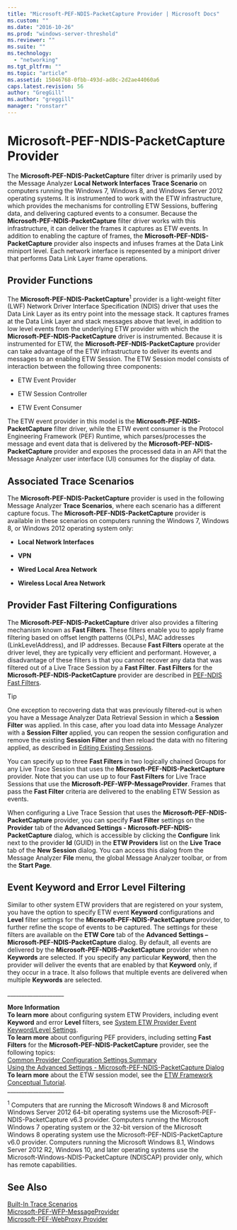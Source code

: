 ```yaml
---
title: "Microsoft-PEF-NDIS-PacketCapture Provider | Microsoft Docs"
ms.custom: ""
ms.date: "2016-10-26"
ms.prod: "windows-server-threshold"
ms.reviewer: ""
ms.suite: ""
ms.technology: 
  - "networking"
ms.tgt_pltfrm: ""
ms.topic: "article"
ms.assetid: 15046768-0fbb-493d-ad8c-2d2ae44060a6
caps.latest.revision: 56
author: "GregGill"
ms.author: "greggill"
manager: "ronstarr"
---
```

# Microsoft-PEF-NDIS-PacketCapture Provider
The **Microsoft-PEF-NDIS-PacketCapture** filter driver is primarily used by the Message Analyzer **Local Network Interfaces** **Trace Scenario** on computers running the Windows 7, Windows 8, and Windows Server 2012 operating systems. It is instrumented to work with the ETW infrastructure, which provides the mechanisms for controlling ETW Sessions, buffering data, and delivering captured events to a consumer. Because the **Microsoft-PEF-NDIS-PacketCapture** filter driver works with this infrastructure, it can deliver the frames it captures as ETW events. In addition to enabling the capture of frames, the **Microsoft-PEF-NDIS-PacketCapture** provider also inspects and infuses frames at the Data Link miniport level. Each network interface is represented by a miniport driver that performs Data Link Layer frame operations.  
  
## Provider Functions  
 The **Microsoft-PEF-NDIS-PacketCapture**<sup>1</sup> provider is a light-weight filter (LWF) Network Driver Interface Specification (NDIS) driver that uses the Data Link Layer as its entry point into the message stack. It captures frames at the Data Link Layer and stack messages above that level, in addition to low level events from the underlying ETW provider with which the **Microsoft-PEF-NDIS-PacketCapture** driver is instrumented. Because it is instrumented for ETW, the **Microsoft-PEF-NDIS-PacketCapture** provider can take advantage of the ETW infrastructure to deliver its events and messages to an enabling ETW Session. The ETW Session model consists of interaction between the following three components:  
  
-   ETW Event Provider  
  
-   ETW Session Controller  
  
-   ETW Event Consumer  
  
 The ETW event provider in this model is the **Microsoft-PEF-NDIS-PacketCapture** filter driver, while the ETW event consumer is the Protocol Engineering Framework (PEF) Runtime, which parses/processes the message and event data that is delivered by the  **Microsoft-PEF-NDIS- PacketCapture** provider and exposes the processed data in an API that the Message Analyzer user interface (UI) consumes for   the display of data.  
  
## Associated Trace Scenarios  
 The **Microsoft-PEF-NDIS-PacketCapture** provider is used in the following Message Analyzer **Trace Scenarios**, where each scenario has a different capture focus. The **Microsoft-PEF-NDIS-PacketCapture** provider is available in these scenarios on computers running the Windows 7, Windows 8, or Windows 2012 operating system only:  
  
-   **Local Network Interfaces**  
  
-   **VPN**  
  
-   **Wired Local Area Network**  
  
-   **Wireless Local Area Network**  
  
## Provider Fast Filtering Configurations  
 The **Microsoft-PEF-NDIS-PacketCapture** driver also provides a filtering mechanism known as **Fast Filters**. These filters enable you to apply frame filtering based on offset length patterns (OLPs), MAC addresses (LinkLevelAddress), and IP addresses. Because **Fast Filters** operate at the driver level, they are typically very efficient and performant. However, a disadvantage of these filters is that you cannot recover any data that was filtered out of a Live Trace Session by a **Fast Filter**. **Fast Filters** for the **Microsoft-PEF-NDIS-PacketCapture** provider are described in [PEF-NDIS Fast Filters](../messageanalyzer_content/pef-ndis-fast-filters.md).  
  
> [!TIP]
>  One exception to recovering data that was previously filtered-out is when you have a Message Analyzer Data Retrieval Session in which a **Session Filter** was applied. In this case, after you load data into Message Analyzer with a **Session Filter** applied, you can reopen the session configuration and remove the existing **Session Filter** and then reload the data with no filtering applied,  as described in [Editing Existing Sessions](../messageanalyzer_content/editing-existing-sessions.md).  
  
 You can specify up to three **Fast Filters** in two logically chained Groups for any Live Trace Session that uses the **Microsoft-PEF-NDIS-PacketCapture** provider. Note that you can use up to four **Fast Filters** for Live Trace Sessions that use the **Microsoft-PEF-WFP-MessageProvider**. Frames that pass the **Fast Filter** criteria are delivered to the enabling ETW Session as events.  
  
 When configuring a Live Trace Session that uses the **Microsoft-PEF-NDIS-PacketCapture** provider, you can specify **Fast Filter** settings on the **Provider** tab of the **Advanced Settings - Microsoft-PEF-NDIS-PacketCapture** dialog, which is accessible by clicking the **Configure** link next to the provider **Id** (GUID) in the **ETW Providers** list on the **Live Trace** tab of the **New Session** dialog. You can access this dialog from the Message Analyzer **File** menu, the global Message Analyzer toolbar, or from the **Start Page**.  
  
## Event Keyword and Error Level Filtering  
 Similar to other system ETW providers that are registered on your system, you have the option to specify ETW event **Keyword** configurations and **Level** filter settings for the **Microsoft-PEF-NDIS-PacketCapture** provider, to further refine the scope of events to be captured. The settings for these filters are available on the **ETW Core** tab of the **Advanced Settings – Microsoft-PEF-NDIS-PacketCapture** dialog. By default, all events are delivered by the **Microsoft-PEF-NDIS-PacketCapture** provider when no **Keywords** are selected. If you specify any particular **Keyword**, then the provider will deliver the events that are enabled by that **Keyword** only, if they occur in a trace. It also follows that multiple events are delivered when multiple **Keywords** are selected.  
  
 ___________________\_  
  
 **More Information**   
 **To learn more** about configuring system ETW Providers, including event **Keyword** and error **Level** filters, see [System ETW Provider Event Keyword/Level Settings](../messageanalyzer_content/system-etw-provider-event-keyword-level-settings.md).  
**To learn more** about configuring PEF providers, including setting **Fast Filters** for the **Microsoft-PEF-NDIS-PacketCapture** provider, see the following topics:   
[Common Provider Configuration Settings  Summary](../messageanalyzer_content/common-provider-configuration-settings-summary.md)  
[Using the Advanced Settings - Microsoft-PEF-NDIS-PacketCapture Dialog](../messageanalyzer_content/using-the-advanced-settings-microsoft-pef-ndis-packetcapture-dialog.md)  
**To learn more** about the ETW session model, see the [ETW Framework Conceptual Tutorial](../messageanalyzer_content/etw-framework-conceptual-tutorial.md).   
___________________\_  
  
 <sup>1</sup> Computers that are running the Microsoft Windows 8 and Microsoft Windows Server 2012 64-bit operating systems use the Microsoft-PEF-NDIS-PacketCapture v6.3 provider. Computers running the Microsoft Windows 7 operating system or the 32-bit version of the Microsoft Windows 8 operating system use the Microsoft-PEF-NDIS-PacketCapture v6.0 provider. Computers running the Microsoft Windows 8.1, Windows Server 2012 R2, Windows 10, and later operating systems use the Microsoft-Windows-NDIS-PacketCapture (NDISCAP) provider only, which has remote capabilities.  
  
## See Also  
 [Built-In Trace Scenarios](../messageanalyzer_content/built-in-trace-scenarios.md)   
 [Microsoft-PEF-WFP-MessageProvider](../messageanalyzer_content/microsoft-pef-wfp-messageprovider.md)   
 [Microsoft-PEF-WebProxy Provider](../messageanalyzer_content/microsoft-pef-webproxy-provider.md)